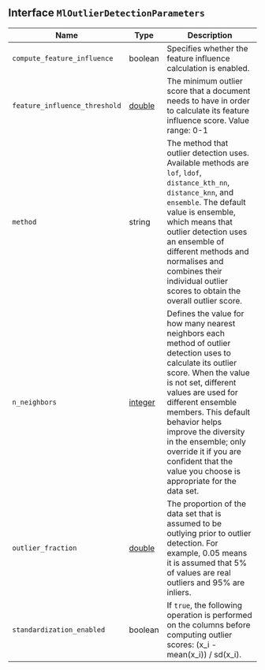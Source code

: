 ## Interface `MlOutlierDetectionParameters`

| Name | Type | Description |
| - | - | - |
| `compute_feature_influence` | boolean | Specifies whether the feature influence calculation is enabled. |
| `feature_influence_threshold` | [double](./double.md) | The minimum outlier score that a document needs to have in order to calculate its feature influence score. Value range: 0-1 |
| `method` | string | The method that outlier detection uses. Available methods are `lof`, `ldof`, `distance_kth_nn`, `distance_knn`, and `ensemble`. The default value is ensemble, which means that outlier detection uses an ensemble of different methods and normalises and combines their individual outlier scores to obtain the overall outlier score. |
| `n_neighbors` | [integer](./integer.md) | Defines the value for how many nearest neighbors each method of outlier detection uses to calculate its outlier score. When the value is not set, different values are used for different ensemble members. This default behavior helps improve the diversity in the ensemble; only override it if you are confident that the value you choose is appropriate for the data set. |
| `outlier_fraction` | [double](./double.md) | The proportion of the data set that is assumed to be outlying prior to outlier detection. For example, 0.05 means it is assumed that 5% of values are real outliers and 95% are inliers. |
| `standardization_enabled` | boolean | If `true`, the following operation is performed on the columns before computing outlier scores: (x_i - mean(x_i)) / sd(x_i). |
